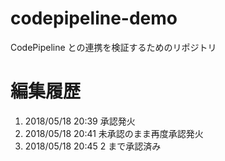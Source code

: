 # codepipeline-demo
CodePipeline との連携を検証するためのリポジトリ

# 編集履歴
1. 2018/05/18 20:39 承認発火
2. 2018/05/18 20:41 未承認のまま再度承認発火
3. 2018/05/18 20:45 2 まで承認済み
